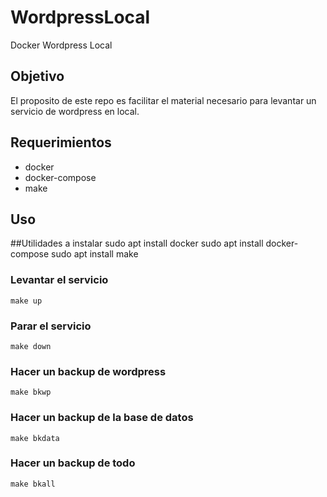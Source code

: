 # WordpressLocal
Docker Wordpress Local

## Objetivo
El proposito de este repo es facilitar el material necesario para levantar un servicio de wordpress en local.

## Requerimientos
- docker
- docker-compose
- make

## Uso

##Utilidades a instalar
sudo apt install docker
sudo apt install docker-compose
sudo apt install make

### Levantar el servicio

```shell
make up
```

### Parar el servicio

```shell
make down
```

### Hacer un backup de wordpress

```shell
make bkwp
```

### Hacer un backup de la base de datos

```shell
make bkdata
```

### Hacer un backup de todo

```shell
make bkall
```
